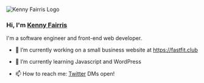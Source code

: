 ![Kenny Fairris Logo](https://pbs.twimg.com/profile_banners/14788391/1611267755/1500x500)

### Hi, I'm [Kenny Fairris](http://kennyfairris.dev/)

I'm a software engineer and front-end web developer.

<!--
**kfairris/kfairris** is a ✨ _special_ ✨ repository because its `README.md` (this file) appears on your GitHub profile.

Here are some ideas to get you started:

- 🔭 I’m currently working on ...
- 🌱 I’m currently learning ...
- 👯 I’m looking to collaborate on ...
- 🤔 I’m looking for help with ...
- 💬 Ask me about ...
- 📫 How to reach me: ...
- 😄 Pronouns: ...
- ⚡ Fun fact: ...
-->

- 🔭 I’m currently working on a small business website at https://fastfit.club

- 🌱 I’m currently learning Javascript and WordPress

- 📫 How to reach me: [Twitter](https://twitter.com/kfairris) DMs open! 
